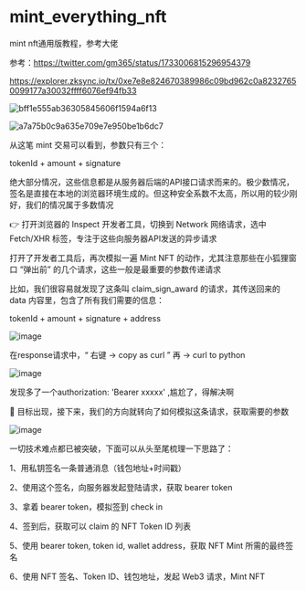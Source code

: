 # mint_everything_nft
mint nft通用版教程，参考大佬

参考：https://twitter.com/gm365/status/1733006815296954379

https://explorer.zksync.io/tx/0xe7e8e824670389986c09bd962c0a82327650099177a30032ffff6076ef94fb33

![bff1e555ab36305845606f1594a6f13](https://github.com/xyyz12/mint_everything_nft/assets/91812763/aef49af9-1670-4027-9aa8-738c86471b96)

![a7a75b0c9a635e709e7e950be1b6dc7](https://github.com/xyyz12/mint_everything_nft/assets/91812763/3a70e050-ded3-4e30-8673-96ebbaac2d1e)

从这笔 mint 交易可以看到，参数只有三个：

tokenId  +  amount  +  signature

绝大部分情况，这些信息都是从服务器后端的API接口请求而来的。极少数情况，签名是直接在本地的浏览器环境生成的。但这种安全系数不太高，所以用的较少刚好，我们的情况属于多数情况

👉 打开浏览器的 Inspect 开发者工具，切换到 Network 网络请求，选中 Fetch/XHR 标签，专注于这些向服务器API发送的异步请求

打开了开发者工具后，再次模拟一遍 Mint NFT 的动作，尤其注意那些在小狐狸窗口  “弹出前”  的几个请求，这些一般是最重要的参数传递请求

比如，我们很容易就发现了这条叫 claim_sign_award 的请求，其传送回来的 data 内容里，包含了所有我们需要的信息：

tokenId  +  amount  +  signature  +  address

![image](https://github.com/xyyz12/mint_everything_nft/assets/91812763/57398909-cbb8-4cc6-afe0-2eaacfbb6570)

在response请求中，“ 右键 -> copy as curl ”   再  -> curl to python

![image](https://github.com/xyyz12/mint_everything_nft/assets/91812763/51c94ffe-8716-456e-ab0c-dc98180900d9)

发现多了一个authorization: 'Bearer xxxxx' ,尴尬了，得解决啊

🎯 目标出现，接下来，我们的方向就转向了如何模拟这条请求，获取需要的参数

![image](https://github.com/xyyz12/mint_everything_nft/assets/91812763/8df893eb-ba6e-492c-9e1f-f18b856afb99)


一切技术难点都已被突破，下面可以从头至尾梳理一下思路了：

1、用私钥签名一条普通消息（钱包地址+时间戳）

2、使用这个签名，向服务器发起登陆请求，获取 bearer token

3、拿着 bearer token，模拟签到 check in

4、签到后，获取可以 claim 的 NFT Token ID 列表

5、使用 bearer token, token id, wallet address，获取 NFT Mint 所需的最终签名

6、使用 NFT 签名、Token ID、钱包地址，发起 Web3 请求，Mint NFT



